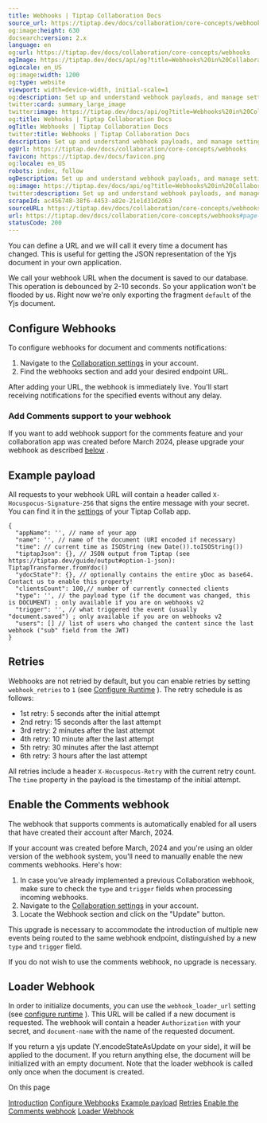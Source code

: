 ```yaml
---
title: Webhooks | Tiptap Collaboration Docs
source_url: https://tiptap.dev/docs/collaboration/core-concepts/webhooks#page-title
og:image:height: 630
docsearch:version: 2.x
language: en
og:url: https://tiptap.dev/docs/collaboration/core-concepts/webhooks
ogImage: https://tiptap.dev/docs/api/og?title=Webhooks%20in%20Collaboration&category=Collaboration
ogLocale: en_US
og:image:width: 1200
og:type: website
viewport: width=device-width, initial-scale=1
og:description: Set up and understand webhook payloads, and manage settings to integrate advanced features. Learn more in the docs!
twitter:card: summary_large_image
twitter:image: https://tiptap.dev/docs/api/og?title=Webhooks%20in%20Collaboration&category=Collaboration
og:title: Webhooks | Tiptap Collaboration Docs
ogTitle: Webhooks | Tiptap Collaboration Docs
twitter:title: Webhooks | Tiptap Collaboration Docs
description: Set up and understand webhook payloads, and manage settings to integrate advanced features. Learn more in the docs!
ogUrl: https://tiptap.dev/docs/collaboration/core-concepts/webhooks
favicon: https://tiptap.dev/docs/favicon.png
og:locale: en_US
robots: index, follow
ogDescription: Set up and understand webhook payloads, and manage settings to integrate advanced features. Learn more in the docs!
og:image: https://tiptap.dev/docs/api/og?title=Webhooks%20in%20Collaboration&category=Collaboration
twitter:description: Set up and understand webhook payloads, and manage settings to integrate advanced features. Learn more in the docs!
scrapeId: ac456748-38f6-4453-a82e-21e1d31d2d63
sourceURL: https://tiptap.dev/docs/collaboration/core-concepts/webhooks#page-title
url: https://tiptap.dev/docs/collaboration/core-concepts/webhooks#page-title
statusCode: 200
---
```


You can define a URL and we will call it every time a document has changed. This is useful for getting the JSON representation of the Yjs document in your own application.

We call your webhook URL when the document is saved to our database. This operation is debounced by 2-10 seconds. So your application won't be flooded by us. Right now we're only exporting the fragment `default` of the Yjs document.

[](https://tiptap.dev/docs/collaboration/core-concepts/webhooks#configure-webhooks)
Configure Webhooks
------------------------------------------------------------------------------------------------------

To configure webhooks for document and comments notifications:

1.  Navigate to the [Collaboration settings](https://cloud.tiptap.dev/apps/settings)
     in your account.
2.  Find the webhooks section and add your desired endpoint URL.

After adding your URL, the webhook is immediately live. You'll start receiving notifications for the specified events without any delay.

### Add Comments support to your webhook

If you want to add webhook support for the comments feature and your collaboration app was created before March 2024, please upgrade your webhook as described [below](https://tiptap.dev/docs/collaboration/core-concepts/webhooks#enable-the-comments-webhook)
.

[](https://tiptap.dev/docs/collaboration/core-concepts/webhooks#example-payload)
Example payload
------------------------------------------------------------------------------------------------

All requests to your webhook URL will contain a header called `X-Hocuspocus-Signature-256` that signs the entire message with your secret. You can find it in the [settings](https://collab.tiptap.dev/apps/settings)
 of your Tiptap Collab app.

    {
      "appName": '', // name of your app
      "name": '', // name of the document (URI encoded if necessary)
      "time": // current time as ISOString (new Date()).toISOString())
      "tiptapJson": {}, // JSON output from Tiptap (see https://tiptap.dev/guide/output#option-1-json): TiptapTransformer.fromYdoc()
      "ydocState"?: {}, // optionally contains the entire yDoc as base64. Contact us to enable this property!
      "clientsCount": 100,// number of currently connected clients
      "type": '', // the payload type (if the document was changed, this is DOCUMENT) ; only available if you are on webhooks v2
      "trigger": '', // what triggered the event (usually "document.saved") ; only available if you are on webhooks v2
      "users": [] // list of users who changed the content since the last webhook ("sub" field from the JWT)
    }
    

[](https://tiptap.dev/docs/collaboration/core-concepts/webhooks#retries)
Retries
--------------------------------------------------------------------------------

Webhooks are not retried by default, but you can enable retries by setting `webhook_retries` to `1` (see [Configure Runtime](https://tiptap.dev/docs/collaboration/operations/configure)
). The retry schedule is as follows:

*   1st retry: 5 seconds after the initial attempt
*   2nd retry: 15 seconds after the last attempt
*   3rd retry: 2 minutes after the last attempt
*   4th retry: 10 minute after the last attempt
*   5th retry: 30 minutes after the last attempt
*   6th retry: 3 hours after the last attempt

All retries include a header `X-Hocuspocus-Retry` with the current retry count. The `time` property in the payload is the timestamp of the initial attempt.

[](https://tiptap.dev/docs/collaboration/core-concepts/webhooks#enable-the-comments-webhook)
Enable the Comments webhook
------------------------------------------------------------------------------------------------------------------------

The webhook that supports comments is automatically enabled for all users that have created their account after March, 2024.

If your account was created before March, 2024 and you're using an older version of the webhook system, you'll need to manually enable the new comments webhooks. Here's how:

1.  In case you’ve already implemented a previous Collaboration webhook, make sure to check the `type` and `trigger` fields when processing incoming webhooks.
2.  Navigate to the [Collaboration settings](https://cloud.tiptap.dev/apps/settings)
     in your account.
3.  Locate the Webhook section and click on the "Update" button.

This upgrade is necessary to accommodate the introduction of multiple new events being routed to the same webhook endpoint, distinguished by a new `type` and `trigger` field.

If you do not wish to use the comments webhook, no upgrade is necessary.

[](https://tiptap.dev/docs/collaboration/core-concepts/webhooks#loader-webhook)
Loader Webhook
----------------------------------------------------------------------------------------------

In order to initialize documents, you can use the `webhook_loader_url` setting (see [configure runtime](https://tiptap.dev/docs/collaboration/operations/configure)
). This URL will be called if a new document is requested. The webhook will contain a header `Authorization` with your secret, and `document-name` with the name of the requested document.

If you return a yjs update (Y.encodeStateAsUpdate on your side), it will be applied to the document. If you return anything else, the document will be initialized with an empty document. Note that the loader webhook is called only once when the document is created.

On this page

[Introduction](https://tiptap.dev/docs/collaboration/core-concepts/webhooks#page-title)
[Configure Webhooks](https://tiptap.dev/docs/collaboration/core-concepts/webhooks#configure-webhooks)
 [Example payload](https://tiptap.dev/docs/collaboration/core-concepts/webhooks#example-payload)
 [Retries](https://tiptap.dev/docs/collaboration/core-concepts/webhooks#retries)
 [Enable the Comments webhook](https://tiptap.dev/docs/collaboration/core-concepts/webhooks#enable-the-comments-webhook)
 [Loader Webhook](https://tiptap.dev/docs/collaboration/core-concepts/webhooks#loader-webhook)